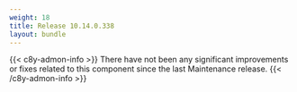 ```yaml
---
weight: 18
title: Release 10.14.0.338
layout: bundle
---
```


<!--10.14.0.331 - 10.14.0.338-->

{{< c8y-admon-info >}}
There have not been any significant improvements or fixes related to this component since the last Maintenance release.
{{< /c8y-admon-info >}}
